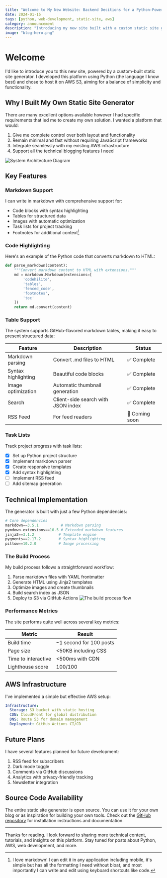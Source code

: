 ```yaml
---
title: "Welcome to My New Website: Backend Decitions for a Python-Powered Static Site"
date: 2024-01-15
tags: [python, web-development, static-site, aws]
category: announcement
description: "Introducing my new site built with a custom static site generator, featuring markdown support, code highlighting, and fast performance."
image: "blog-hero.png"
---
```


# Welcome

I'd like to introduce you to this new site, powered by a custom-built static site generator. I developed this platform using Python (the language I know best) and chose to host it on AWS S3, aiming for a balance of simplicity and functionality.

## Why I Built My Own Static Site Generator

There are many excellent options available however I had specific requirements that led me to create my own solution. I wanted a platform that would:

1. Give me complete control over both layout and functionality
2. Remain minimal and fast without requiring JavaScript frameworks
3. Integrate seamlessly with my existing AWS infrastructure
4. Support all the technical blogging features I need

![System Architecture Diagram](system_arch_diagram.png)
## Key Features
### Markdown Support

I can write in markdown with comprehensive support for:

- Code blocks with syntax highlighting
- Tables for structured data
- Images with automatic optimization
- Task lists for project tracking
- Footnotes for additional context[^1]

### Code Highlighting

Here's an example of the Python code that converts markdown to HTML:

```python
def parse_markdown(content):
    """Convert markdown content to HTML with extensions."""
    md = markdown.Markdown(extensions=[
        'codehilite',
        'tables',
        'fenced_code',
        'footnotes',
        'toc'
    ])
    return md.convert(content)
```

### Table Support

The system supports GitHub-flavored markdown tables, making it easy to present structured data:

| Feature | Description | Status |
|---------|-------------|--------|
| Markdown parsing | Convert .md files to HTML | ✅ Complete |
| Syntax highlighting | Beautiful code blocks | ✅ Complete |
| Image optimization | Automatic thumbnail generation | ✅ Complete |
| Search | Client-side search with JSON index | ✅ Complete |
| RSS Feed | For feed readers | 🚧 Coming soon |

### Task Lists

Track project progress with task lists:

- [x] Set up Python project structure
- [x] Implement markdown parser
- [x] Create responsive templates
- [x] Add syntax highlighting
- [ ] Implement RSS feed
- [ ] Add sitemap generation

## Technical Implementation

The generator is built with just a few Python dependencies:

```python
# Core dependencies
markdown==3.5.1          # Markdown parsing
pymdown-extensions==10.5 # Extended markdown features
jinja2==3.1.2           # Template engine
pygments==2.17.2        # Syntax highlighting
pillow==10.2.0          # Image processing
```

### The Build Process

My build process follows a straightforward workflow:

1. Parse markdown files with YAML frontmatter
2. Generate HTML using Jinja2 templates
3. Optimize images and create thumbnails
4. Build search index as JSON
5. Deploy to S3 via GitHub Actions
![The build process flow](build_process.png)
### Performance Metrics

The site performs quite well across several key metrics:

| Metric | Result |
|--------|--------|
| Build time | ~1 second for 100 posts |
| Page size | <50KB including CSS |
| Time to interactive | <500ms with CDN |
| Lighthouse score | 100/100 |

## AWS Infrastructure

I've implemented a simple but effective AWS setup:

```yaml
Infrastructure:
  Storage: S3 bucket with static hosting
  CDN: CloudFront for global distribution
  DNS: Route 53 for domain management
  Deployment: GitHub Actions CI/CD
```

## Future Plans

I have several features planned for future development:

1. RSS feed for subscribers
2. Dark mode toggle
3. Comments via GitHub discussions
4. Analytics with privacy-friendly tracking
5. Newsletter integration

## Source Code Availability

The entire static site generator is open source. You can use it for your own blog or as inspiration for building your own tools. Check out the [GitHub repository](#) for installation instructions and documentation.

---

Thanks for reading. I look forward to sharing more technical content, tutorials, and insights on this platform. Stay tuned for posts about Python, AWS, web development, and more.

[^1]: I love markdown! I can edit it in any application including mobile, it's simple but has all the formatting I need without bloat, and most importantly I can write and edit using keyboard shortcuts like code.